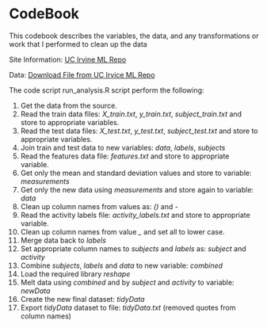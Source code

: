 CodeBook
=================================================

This codebook describes the variables, the data, and any transformations or work that I performed to clean up the data 

Site Information: [UC Irvine ML Repo](http://archive.ics.uci.edu/ml/datasets/Human+Activity+Recognition+Using+Smartphones)

Data: [Download File from UC Irvice ML Repo](https://d396qusza40orc.cloudfront.net/getdata%2Fprojectfiles%2FUCI%20HAR%20Dataset.zip)

The code script run_analysis.R script perform the following:   

1. Get the data from the source.
2. Read the train data files: *X_train.txt*, *y_train.txt*, *subject_train.txt* and store to appropriate variables.
3. Read the test data files: *X_test.txt*, *y_test.txt*, *subject_test.txt* and store to appropriate variables.
4. Join train and test data to new variables: *data*, *labels*, *subjects*
5. Read the features data file: *features.txt* and store to appropriate variable.
6. Get only the mean and standard deviation values and store to variable: *measurements*
7. Get only the new data using *measurements* and store again to variable: *data*
8. Clean up column names from values as: *()* and *-*
9. Read the activity labels file: *activity_labels.txt* and store to appropriate variable.
10. Clean up column names from value *_* and set all to lower case.
11. Merge data back to *labels*
12. Set appropriate column names to *subjects* and *labels* as: *subject* and *activity*
13. Combine *subjects*, *labels* and *data* to new variable: *combined*
14. Load the required library *reshape*
15. Melt data using *combined* and by *subject* and *activity* to variable: *newData*
16. Create the new final dataset: *tidyData*
17. Export *tidyData* dataset to file: *tidyData.txt* (removed quotes from column names)
